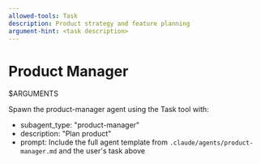 ```yaml
---
allowed-tools: Task
description: Product strategy and feature planning
argument-hint: <task description>
---
```


# Product Manager

$ARGUMENTS

Spawn the product-manager agent using the Task tool with:
- subagent_type: "product-manager"
- description: "Plan product"
- prompt: Include the full agent template from `.claude/agents/product-manager.md` and the user's task above